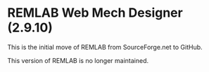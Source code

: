 # REMLAB Web Mech Designer (2.9.10)

This is the initial move of REMLAB from SourceForge.net to GitHub.

This version of REMLAB is no longer maintained.
